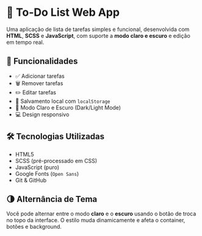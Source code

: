 # 📝 To-Do List Web App

Uma aplicação de lista de tarefas simples e funcional, desenvolvida com **HTML**, **SCSS** e **JavaScript**, com suporte a **modo claro e escuro** e edição em tempo real.

## 🚀 Funcionalidades

- ✅ Adicionar tarefas
- 🗑️ Remover tarefas
- ✏️ Editar tarefas
- 💾 Salvamento local com `localStorage`
- 🎨 Modo Claro e Escuro (Dark/Light Mode)
- 💻 Design responsivo

## 🛠️ Tecnologias Utilizadas

- HTML5
- SCSS (pré-processado em CSS)
- JavaScript (puro)
- Google Fonts (`Open Sans`)
- Git & GitHub

## 🌗 Alternância de Tema

Você pode alternar entre o modo **claro** e o **escuro** usando o botão de troca no topo da interface. O estilo muda dinamicamente e afeta o container, botões e background.


